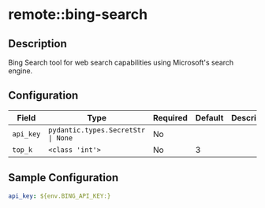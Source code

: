# remote::bing-search

## Description

Bing Search tool for web search capabilities using Microsoft's search engine.

## Configuration

| Field | Type | Required | Default | Description |
|-------|------|----------|---------|-------------|
| `api_key` | `pydantic.types.SecretStr \| None` | No |  |  |
| `top_k` | `<class 'int'>` | No | 3 |  |

## Sample Configuration

```yaml
api_key: ${env.BING_API_KEY:}

```

